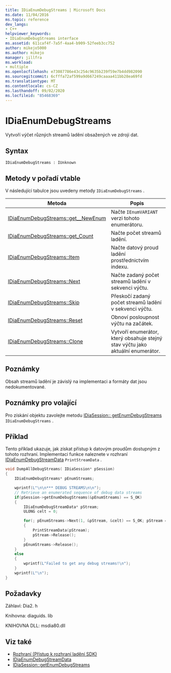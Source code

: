 ```yaml
---
title: IDiaEnumDebugStreams | Microsoft Docs
ms.date: 11/04/2016
ms.topic: reference
dev_langs:
- C++
helpviewer_keywords:
- IDiaEnumDebugStreams interface
ms.assetid: 611caf4f-7a5f-4aa4-b909-52feeb3cc752
author: mikejo5000
ms.author: mikejo
manager: jillfra
ms.workload:
- multiple
ms.openlocfilehash: e73087786e43c254c9635b239f59e7b4dd982090
ms.sourcegitcommit: 6cfffa72af599a9d667249caaaa411bb28ea69fd
ms.translationtype: MT
ms.contentlocale: cs-CZ
ms.lasthandoff: 09/02/2020
ms.locfileid: "85468369"
---
```

# <a name="idiaenumdebugstreams"></a>IDiaEnumDebugStreams
Vytvoří výčet různých streamů ladění obsažených ve zdroji dat.

## <a name="syntax"></a>Syntax

```
IDiaEnumDebugStreams : IUnknown
```

## <a name="methods-in-vtable-order"></a>Metody v pořadí vtable
V následující tabulce jsou uvedeny metody `IDiaEnumDebugStreams` .

|Metoda|Popis|
|------------|-----------------|
|[IDiaEnumDebugStreams::get__NewEnum](../../debugger/debug-interface-access/idiaenumdebugstreams-get-newenum.md)|Načte `IEnumVARIANT` verzi tohoto enumerátoru.|
|[IDiaEnumDebugStreams::get_Count](../../debugger/debug-interface-access/idiaenumdebugstreams-get-count.md)|Načte počet streamů ladění.|
|[IDiaEnumDebugStreams::Item](../../debugger/debug-interface-access/idiaenumdebugstreams-item.md)|Načte datový proud ladění prostřednictvím indexu.|
|[IDiaEnumDebugStreams::Next](../../debugger/debug-interface-access/idiaenumdebugstreams-next.md)|Načte zadaný počet streamů ladění v sekvenci výčtu.|
|[IDiaEnumDebugStreams::Skip](../../debugger/debug-interface-access/idiaenumdebugstreams-skip.md)|Přeskočí zadaný počet streamů ladění v sekvenci výčtu.|
|[IDiaEnumDebugStreams::Reset](../../debugger/debug-interface-access/idiaenumdebugstreams-reset.md)|Obnoví posloupnost výčtu na začátek.|
|[IDiaEnumDebugStreams::Clone](../../debugger/debug-interface-access/idiaenumdebugstreams-clone.md)|Vytvoří enumerátor, který obsahuje stejný stav výčtu jako aktuální enumerátor.|

## <a name="remarks"></a>Poznámky
Obsah streamů ladění je závislý na implementaci a formáty dat jsou nedokumentované.

## <a name="notes-for-callers"></a>Poznámky pro volající
Pro získání objektu zavolejte metodu [IDiaSession:: getEnumDebugStreams](../../debugger/debug-interface-access/idiasession-getenumdebugstreams.md) `IDiaEnumDebugStreams` .

## <a name="example"></a>Příklad
Tento příklad ukazuje, jak získat přístup k datovým proudům dostupným z tohoto rozhraní. Implementaci funkce naleznete v rozhraní [IDiaEnumDebugStreamData](../../debugger/debug-interface-access/idiaenumdebugstreamdata.md) `PrintStreamData` .

```C++
void DumpAllDebugStreams( IDiaSession* pSession)
{
    IDiaEnumDebugStreams* pEnumStreams;

    wprintf(L"\n\n*** DEBUG STREAMS\n\n");
    // Retrieve an enumerated sequence of debug data streams
    if(pSession->getEnumDebugStreams(&pEnumStreams) == S_OK)
    {
        IDiaEnumDebugStreamData* pStream;
        ULONG celt = 0;

        for(; pEnumStreams->Next(1, &pStream, &celt) == S_OK; pStream = NULL)
        {
            PrintStreamData(pStream);
            pStream->Release();
        }
        pEnumStreams->Release();
    }
    else
    {
        wprintf(L"Failed to get any debug streams!\n");
    }
    wprintf(L"\n");
}
```

## <a name="requirements"></a>Požadavky
Záhlaví: Dia2. h

Knihovna: diaguids. lib

KNIHOVNA DLL: msdia80.dll

## <a name="see-also"></a>Viz také
- [Rozhraní (Přístup k rozhraní ladění SDK)](../../debugger/debug-interface-access/interfaces-debug-interface-access-sdk.md)
- [IDiaEnumDebugStreamData](../../debugger/debug-interface-access/idiaenumdebugstreamdata.md)
- [IDiaSession::getEnumDebugStreams](../../debugger/debug-interface-access/idiasession-getenumdebugstreams.md)
